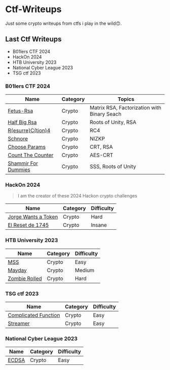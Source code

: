 # Ctf-Writeups
Just some crypto writeups from ctfs i play in the wild🙃.

## Last Ctf Writeups
- B01lers CTF 2024
- HackOn 2024
- HTB University 2023
- National Cyber League 2023
- TSG ctf 2023

### B01lers CTF 2024

| Name                                                                | Category    | Topics                                     | 
| ------------------------------------------------------------------- | ----------- | ------------------------------------------ | 
| [Fetus-Rsa](<B01lers CTF/Fetus-rsa>)                                | Crypto      | Matrix RSA, Factorization with Binary Seach| 
| [Half Big Rsa](<B01lers CTF/Half-Big-Rsa>)                          | Crypto      | Roots of Unity, RSA                        | 
| [R(esurre)C(tion)4](<B01lers CTF/RC4>)                              | Crypto      | RC4                                        | 
| [Schnore](<B01lers CTF/Schnore>)                                    | Crypto      | NIZKP                                      | 
| [Choose Params](<B01lers CTF/choose-params>)                        | Crypto      | CRT, RSA                                   | 
| [Count The Counter](<B01lers CTF/count_the_counter>)                | Crypto      | AES-CRT                                    | 
| [Shammir For Dummies](<B01lers CTF/shamir for dummies>)             | Crypto      | SSS, Roots of Unity                        | 



### HackOn 2024

> I am the creator of these 2024 Hackon crypto challenges

| Name                                                                | Category    | Difficulty                                 | 
| ------------------------------------------------------------------- | ----------- | ----------------------------------------- | 
| [Jorge Wants a Token](<HackOn 2024/Jorge Wants a Token/solve>)      | Crypto      | Hard                                      | 
| [El Reset de 1745](<HackOn 2024/El Reset de 1745/solve>)      | Crypto      | Insane                                    | 


### HTB University 2023

| Name                                                                | Category    | Difficulty                                 | 
| ------------------------------------------------------------------- | ----------- | ----------------------------------------- | 
| [MSS](<HTB University 2023/crypto/MSS>)                             | Crypto      | Easy                                      | 
| [Mayday](<HTB University 2023/crypto/Mayday>)                       | Crypto      | Medium                                    | 
| [Zombie Rolled](<HTB University 2023/crypto/zombie_rolled>)         | Crypto      | Hard                                      | 

### TSG ctf 2023

| Name                                                                | Category    | Difficulty                                 | 
| ------------------------------------------------------------------- | ----------- | ----------------------------------------- | 
| [Complicated Function](<tsg/crypto/complicated function>)           | Crypto      | Easy                                      | 
| [Streamer](<tsg/crypto/streamer>)                                   | Crypto      | Easy                                      | 

### National Cyber League 2023

| Name                                                                | Category    | Difficulty                                 | 
| ------------------------------------------------------------------- | ----------- | ----------------------------------------- | 
| [ECDSA](<ncl/ecdsa>)                                                | Crypto      | Easy                                      | 
